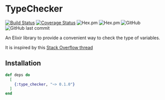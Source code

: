 # TypeChecker

[![Build Status](https://github.com/elephantoss/ex_type_checker/actions/workflows/build_test.yaml/badge.svg)](https://github.com/elephantoss/ex_type_checker/actions)
[![Coverage Status](https://coveralls.io/repos/github/elephantoss/ex_type_checker/badge.svg)](https://coveralls.io/github/elephantoss/ex_type_checker)
![Hex.pm](https://img.shields.io/hexpm/v/type_checker)
![Hex.pm](https://img.shields.io/hexpm/dt/type_checker?color=green)
![GitHub](https://img.shields.io/github/license/elephantoss/ex_type_checker?color=blue)
![GitHub last commit](https://img.shields.io/github/last-commit/elephantoss/ex_type_checker?color=yellowgreen)


An Elixir library to provide a convenient way to check the type of variables.

It is inspired by this [Stack Overflow thread](https://stackoverflow.com/questions/28377135/check-typeof-variable-in-elixir)

## Installation

```elixir
def deps do
  [
    {:type_checker, "~> 0.1.0"}
  ]
end
```
